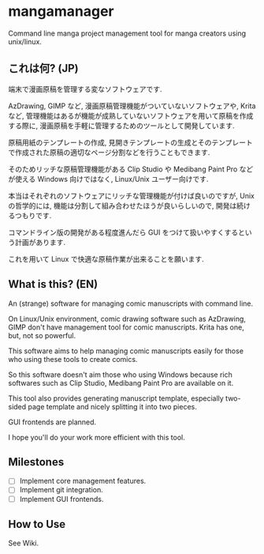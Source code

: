 # mangamanager
Command line manga project management tool for manga creators using unix/linux.

## これは何? (JP)
端末で漫画原稿を管理する変なソフトウェアです.

AzDrawing, GIMP など, 漫画原稿管理機能がついていないソフトウェアや, Krita など, 管理機能はあるが機能が成熟していないソフトウェアを用いて原稿を作成する際に, 漫画原稿を手軽に管理するためのツールとして開発しています.

原稿用紙のテンプレートの作成, 見開きテンプレートの生成とそのテンプレートで作成された原稿の適切なページ分割などを行うこともできます.

そのためリッチな原稿管理機能がある Clip Studio や Medibang Paint Pro などが使える Windows 向けではなく, Linux/Unix ユーザー向けです.

本当はそれぞれのソフトウェアにリッチな管理機能が付けば良いのですが, Unix の哲学的には, 機能は分割して組み合わせたほうが良いらしいので, 開発は続けるつもりです.

コマンドライン版の開発がある程度進んだら GUI をつけて扱いやすくするという計画があります.

これを用いて Linux で快適な原稿作業が出来ることを願います.

## What is this? (EN)
An (strange) software for managing comic manuscripts with command line.

On Linux/Unix environment, comic drawing software such as AzDrawing, GIMP don't have management tool for comic manuscripts. Krita has one, but, not so powerful.

This software aims to help managing comic manuscripts easily for those who using these tools to create comics.

So this software doesn't aim those who using Windows because rich softwares such as Clip Studio, Medibang Paint Pro are available on it.

This tool also provides generating manuscript template, especially two-sided page template and nicely splitting it into two pieces.

GUI frontends are planned.

I hope you'll do your work more efficient with this tool.

## Milestones
- [ ] Implement core management features.
- [ ] Implement git integration.
- [ ] Implement GUI frontends.

## How to Use
See Wiki.

